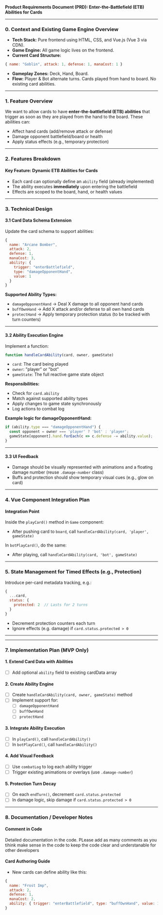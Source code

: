 **Product Requirements Document (PRD): Enter-the-Battlefield (ETB) Abilities for Cards**

---

### **0. Context and Existing Game Engine Overview**

- **Tech Stack:** Pure frontend using HTML, CSS, and Vue.js (Vue 3 via CDN).
- **Game Engine:** All game logic lives on the frontend.
- **Current Card Structure:**
```js
{ name: "Goblin", attack: 1, defense: 1, manaCost: 1 }
```
- **Gameplay Zones:** Deck, Hand, Board.
- **Flow:** Player & Bot alternate turns. Cards played from hand to board. No existing card abilities.

---

### **1. Feature Overview**

We want to allow cards to have **enter-the-battlefield (ETB) abilities** that trigger as soon as they are played from the hand to the board. These abilities can:

- Affect hand cards (add/remove attack or defense)
- Damage opponent battlefield/board or health
- Apply status effects (e.g., temporary protection)

---

### **2. Features Breakdown**

#### **Key Feature: Dynamic ETB Abilities for Cards**

- Each card can optionally define an `ability` field (already implemented)
- The ability executes **immediately** upon entering the battlefield
- Effects are scoped to the board, hand, or health values

---

### **3. Technical Design**

#### **3.1 Card Data Schema Extension**
Update the card schema to support abilities:
```js
{
  name: "Arcane Bomber",
  attack: 2,
  defense: 1,
  manaCost: 3,
  ability: {
    trigger: "enterBattlefield",
    type: "damageOpponentHand",
    value: 1
  }
}
```

**Supported Ability Types:**
- `damageOpponentHand` → Deal X damage to all opponent hand cards
- `buffOwnHand` → Add X attack and/or defense to all own hand cards
- `protectHand` → Apply temporary protection status (to be tracked with turn counters)

---

#### **3.2 Ability Execution Engine**
Implement a function:
```js
function handleCardAbility(card, owner, gameState)
```
- `card`: The card being played
- `owner`: "player" or "bot"
- `gameState`: The full reactive game state object

**Responsibilities:**
- Check for `card.ability`
- Match against supported ability types
- Apply changes to game state synchronously
- Log actions to combat log

**Example logic for damageOpponentHand:**
```js
if (ability.type === "damageOpponentHand") {
  const opponent = owner === 'player' ? 'bot' : 'player';
  gameState[opponent].hand.forEach(c => c.defense -= ability.value);
}
```

---

#### **3.3 UI Feedback**

- Damage should be visually represented with animations and a floating damage number (reuse `.damage-number` class)
- Buffs and protection should show temporary visual cues (e.g., glow on card)

---

### **4. Vue Component Integration Plan**

#### **Integration Point**
Inside the `playCard()` method in `Game` component:
- After pushing card to `board`, call `handleCardAbility(card, 'player', gameState)`

In `botPlayCard()`, do the same:
- After playing, call `handleCardAbility(card, 'bot', gameState)`

---

### **5. State Management for Timed Effects (e.g., Protection)**

Introduce per-card metadata tracking, e.g.:
```js
{
  ...card,
  status: {
    protected: 2  // Lasts for 2 turns
  }
}
```
- Decrement protection counters each turn
- Ignore effects (e.g. damage) if `card.status.protected > 0`

---


---

### **7. Implementation Plan (MVP Only)**

#### **1. Extend Card Data with Abilities**
- [ ] Add optional `ability` field to existing cardData array

#### **2. Create Ability Engine**
- [ ] Create `handleCardAbility(card, owner, gameState)` method
- [ ] Implement support for:
  - [ ] `damageOpponentHand`
  - [ ] `buffOwnHand`
  - [ ] `protectHand`

#### **3. Integrate Ability Execution**
- [ ] In `playCard()`, call `handleCardAbility()`
- [ ] In `botPlayCard()`, call `handleCardAbility()`

#### **4. Add Visual Feedback**
- [ ] Use `combatLog` to log each ability trigger
- [ ] Trigger existing animations or overlays (use `.damage-number`)

#### **5. Protection Turn Decay**
- [ ] On each `endTurn()`, decrement `card.status.protected`
- [ ] In damage logic, skip damage if `card.status.protected > 0`

---

### **8. Documentation / Developer Notes**

#### **Comment in Code**
Detailed documentation in the code. PLease add as many comments as you tihink make sense in the code to keep the code clear and understanable for other developers

#### **Card Authoring Guide**
- New cards can define ability like this:
```js
{
  name: "Frost Imp",
  attack: 2,
  defense: 1,
  manaCost: 2,
  ability: { trigger: "enterBattlefield", type: "buffOwnHand", value: 1 }
}
```

